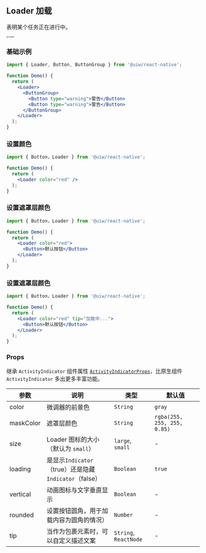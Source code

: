 Loader 加载
---

表明某个任务正在进行中。

<img src='https://user-images.githubusercontent.com/66067296/139398047-e59f2b9d-ced1-46d2-b45c-b9e35d04b825.gif' alt='Loader' style='zoom:33%;' />

### 基础示例

<!--DemoStart--> 
```jsx
import { Loader, Button, ButtonGroup } from '@uiw/react-native';

function Demo() {
  return (
    <Loader>
      <ButtonGroup>
        <Button type="warning">警告</Button>
        <Button type="warning">警告</Button>
      </ButtonGroup>
    </Loader>
  );
}
```
<!--End-->

### 设置颜色

<!--DemoStart--> 
```jsx
import { Button，Loader } from '@uiw/react-native';

function Demo() {
  return (
    <Loader color="red" />
  );
}
```
<!--End-->

### 设置遮罩层颜色

<!--DemoStart--> 
```jsx
import { Button，Loader } from '@uiw/react-native';

function Demo() {
  return (
    <Loader color="red">
      <Button>默认按钮</Button>
    </Loader>
  );
}
```
<!--End-->

### 设置遮罩层颜色

<!--DemoStart--> 
```jsx
import { Button，Loader } from '@uiw/react-native';

function Demo() {
  return (
    <Loader color="red" tip="加载中...">
      <Button>默认按钮</Button>
    </Loader>
  );
}
```
<!--End-->


### Props

继承 `ActivityIndicator` 组件属性 [`ActivityIndicatorProps`](https://facebook.github.io/react-native/docs/activityindicator#props)，比原生组件 `ActivityIndicator` 多出更多丰富功能。

| 参数 | 说明 | 类型 | 默认值 |
|------|------|-----|------|
| color | 微调器的前景色 | `String` | `gray` |
| maskColor | 遮罩层颜色 | `String` | `rgba(255, 255, 255, 0.85)` |
| size | Loader 图标的大小（默认为 `small`） | `large`, `small` | - |
| loading | 是显示`Indicator`（true）还是隐藏`Indicator`（false） | `Boolean` | `true` |
| vertical | 动画图标与文字垂直显示 | `Boolean` | - |
| rounded | 设置按钮圆角，用于加载内容为圆角的情况） | `Number` | - |
| tip | 当作为包裹元素时，可以自定义描述文案 | `String`, `ReactNode` | - |
